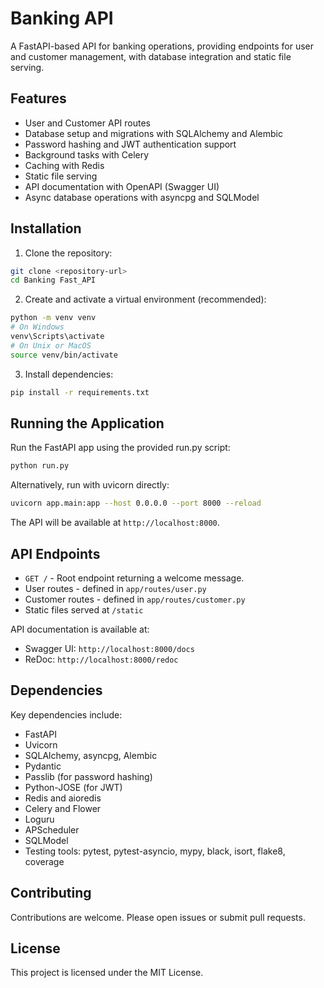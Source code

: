 # Banking API

A FastAPI-based API for banking operations, providing endpoints for user and customer management, with database integration and static file serving.

## Features

- User and Customer API routes
- Database setup and migrations with SQLAlchemy and Alembic
- Password hashing and JWT authentication support
- Background tasks with Celery
- Caching with Redis
- Static file serving
- API documentation with OpenAPI (Swagger UI)
- Async database operations with asyncpg and SQLModel

## Installation

1. Clone the repository:

```bash
git clone <repository-url>
cd Banking Fast_API
```

2. Create and activate a virtual environment (recommended):

```bash
python -m venv venv
# On Windows
venv\Scripts\activate
# On Unix or MacOS
source venv/bin/activate
```

3. Install dependencies:

```bash
pip install -r requirements.txt
```

## Running the Application

Run the FastAPI app using the provided run.py script:

```bash
python run.py
```

Alternatively, run with uvicorn directly:

```bash
uvicorn app.main:app --host 0.0.0.0 --port 8000 --reload
```

The API will be available at `http://localhost:8000`.

## API Endpoints

- `GET /` - Root endpoint returning a welcome message.
- User routes - defined in `app/routes/user.py`
- Customer routes - defined in `app/routes/customer.py`
- Static files served at `/static`

API documentation is available at:

- Swagger UI: `http://localhost:8000/docs`
- ReDoc: `http://localhost:8000/redoc`

## Dependencies

Key dependencies include:

- FastAPI
- Uvicorn
- SQLAlchemy, asyncpg, Alembic
- Pydantic
- Passlib (for password hashing)
- Python-JOSE (for JWT)
- Redis and aioredis
- Celery and Flower
- Loguru
- APScheduler
- SQLModel
- Testing tools: pytest, pytest-asyncio, mypy, black, isort, flake8, coverage

## Contributing

Contributions are welcome. Please open issues or submit pull requests.

## License

This project is licensed under the MIT License.
